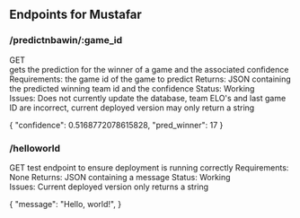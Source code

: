 ## Endpoints for Mustafar

### /predictnbawin/:game_id

GET  
gets the prediction for the winner of a game and the associated confidence
Requirements: the game id of the game to predict
Returns: JSON containing the predicted winning team id and the confidence
Status: Working  
Issues: Does not currently update the database, team ELO's and last game ID are incorrect, current deployed version may only return a string

{
    "confidence": 0.5168772078615828,
    "pred_winner": 17
}

### /helloworld

GET
test endpoint to ensure deployment is running correctly
Requirements: None
Returns: JSON containing a message
Status: Working  
Issues: Current deployed version only returns a string

{
    "message": "Hello, world!",
}